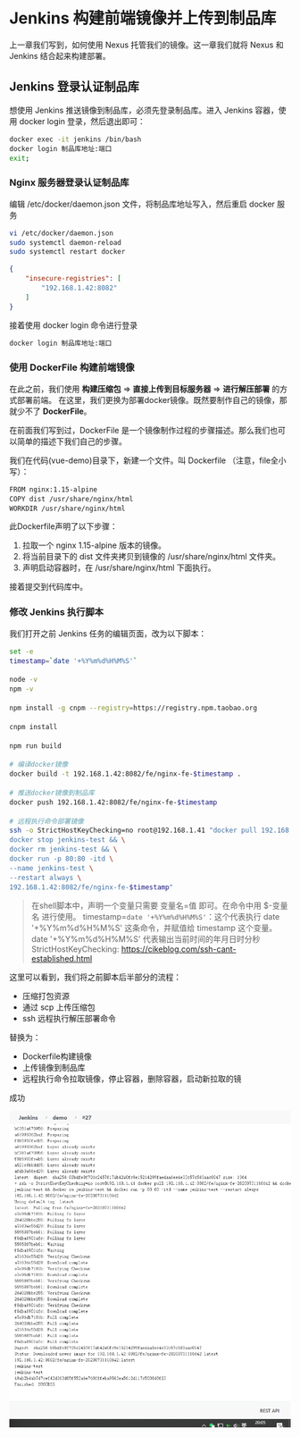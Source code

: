 # Jenkins 构建前端镜像并上传到制品库

上一章我们写到，如何使用 Nexus 托管我们的镜像。这一章我们就将 Nexus 和 Jenkins 结合起来构建部署。

## Jenkins 登录认证制品库

想使用 Jenkins 推送镜像到制品库，必须先登录制品库。进入 Jenkins 容器，使用 docker login 登录，然后退出即可：

```bash
docker exec -it jenkins /bin/bash
docker login 制品库地址:端口
exit;
```

### Nginx 服务器登录认证制品库

编辑 /etc/docker/daemon.json 文件，将制品库地址写入，然后重启 docker 服务

```bash
vi /etc/docker/daemon.json
sudo systemctl daemon-reload
sudo systemctl restart docker
```

```json
{
    "insecure-registries": [
        "192.168.1.42:8082"
    ]
}
```

接着使用 docker login 命令进行登录

```bash
docker login 制品库地址:端口
```

### 使用 DockerFile 构建前端镜像

在此之前，我们使用 **构建压缩包** => **直接上传到目标服务器** => **进行解压部署** 的方式部署前端。
在这里，我们更换为部署docker镜像。既然要制作自己的镜像，那就少不了 **DockerFile**。

在前面我们写到过，DockerFile 是一个镜像制作过程的步骤描述。那么我们也可以简单的描述下我们自己的步骤。

我们在代码(vue-demo)目录下，新建一个文件。叫 Dockerfile （注意，file全小写）：

```bash
FROM nginx:1.15-alpine
COPY dist /usr/share/nginx/html
WORKDIR /usr/share/nginx/html
```

此Dockerfile声明了以下步骤：
1. 拉取一个 nginx 1.15-alpine 版本的镜像。
2. 将当前目录下的 dist 文件夹拷贝到镜像的 /usr/share/nginx/html 文件夹。
3. 声明启动容器时，在 /usr/share/nginx/html 下面执行。

接着提交到代码库中。

### 修改 Jenkins 执行脚本

我们打开之前 Jenkins 任务的编辑页面，改为以下脚本：

```bash
set -e
timestamp=`date '+%Y%m%d%H%M%S'`

node -v
npm -v

npm install -g cnpm --registry=https://registry.npm.taobao.org

cnpm install

npm run build

# 编译docker镜像
docker build -t 192.168.1.42:8082/fe/nginx-fe-$timestamp .

# 推送docker镜像到制品库
docker push 192.168.1.42:8082/fe/nginx-fe-$timestamp

# 远程执行命令部署镜像
ssh -o StrictHostKeyChecking=no root@192.168.1.41 "docker pull 192.168.1.42:8082/fe/nginx-fe-$timestamp && \
docker stop jenkins-test && \
docker rm jenkins-test && \
docker run -p 80:80 -itd \
--name jenkins-test \
--restart always \
192.168.1.42:8082/fe/nginx-fe-$timestamp"
```

> 在shell脚本中，声明一个变量只需要 变量名=值 即可。在命令中用 $-变量名 进行使用。
timestamp=`date '+%Y%m%d%H%M%S'`：这个代表执行 date '+%Y%m%d%H%M%S' 这条命令，并赋值给 timestamp 这个变量。
date '+%Y%m%d%H%M%S' 代表输出当前时间的年月日时分秒
StrictHostKeyChecking: https://cikeblog.com/ssh-cant-established.html

这里可以看到，我们将之前脚本后半部分的流程：

* 压缩打包资源
* 通过 scp 上传压缩包
* ssh 远程执行解压部署命令

替换为：

* Dockerfile构建镜像
* 上传镜像到制品库
* 远程执行命令拉取镜像，停止容器，删除容器，启动新拉取的镜

成功

![deploy-done](./assets/deploy-done.jpg)


